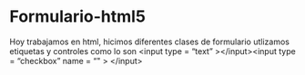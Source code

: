 # Formulario-html5
Hoy trabajamos en html, hicimos diferentes clases de formulario utlizamos etiquetas y controles como lo son &lt;input  type = “text” >&lt;/input>&lt;input  type = “checkbox”  name = “" > &lt;/input>
